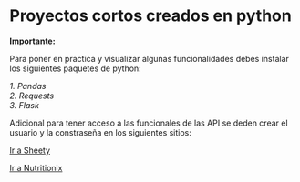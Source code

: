 # Proyectos cortos creados en python

**Importante:**

Para poner en practica y visualizar algunas funcionalidades debes instalar los siguientes paquetes de python:

_1. Pandas_  
_2. Requests_  
_3. Flask_

Adicional para tener acceso a las funcionales de las API se deden crear el usuario y la constraseña en los siguientes sitios:

[Ir a Sheety](https://sheety.co)

[Ir a Nutritionix](https://www.nutritionix.com/)